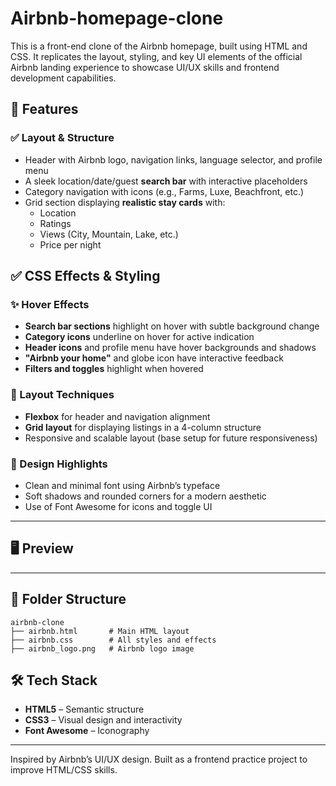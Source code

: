 # Airbnb-homepage-clone
This is a front-end clone of the Airbnb homepage, built using HTML and CSS. It replicates the layout, styling, and key UI elements of the official Airbnb landing experience to showcase UI/UX skills and frontend development capabilities.

## 📌 Features

### ✅ Layout & Structure
- Header with Airbnb logo, navigation links, language selector, and profile menu
- A sleek location/date/guest **search bar** with interactive placeholders
- Category navigation with icons (e.g., Farms, Luxe, Beachfront, etc.)
- Grid section displaying **realistic stay cards** with:
  - Location
  - Ratings
  - Views (City, Mountain, Lake, etc.)
  - Price per night


## ✅ CSS Effects & Styling

### ✨ Hover Effects
- **Search bar sections** highlight on hover with subtle background change
- **Category icons** underline on hover for active indication
- **Header icons** and profile menu have hover backgrounds and shadows
- **"Airbnb your home"** and globe icon have interactive feedback
- **Filters and toggles** highlight when hovered

### 📐 Layout Techniques
- **Flexbox** for header and navigation alignment
- **Grid layout** for displaying listings in a 4-column structure
- Responsive and scalable layout (base setup for future responsiveness)

### 🌈 Design Highlights
- Clean and minimal font using Airbnb’s typeface
- Soft shadows and rounded corners for a modern aesthetic
- Use of Font Awesome for icons and toggle UI

---
## 🖥️ Preview

---
## 📁 Folder Structure
```
airbnb-clone
├── airbnb.html       # Main HTML layout
├── airbnb.css        # All styles and effects
├── airbnb_logo.png   # Airbnb logo image
```

## 🛠️ Tech Stack

- **HTML5** – Semantic structure
- **CSS3** – Visual design and interactivity
- **Font Awesome** – Iconography
---

Inspired by Airbnb’s UI/UX design. Built as a frontend practice project to improve HTML/CSS skills.
